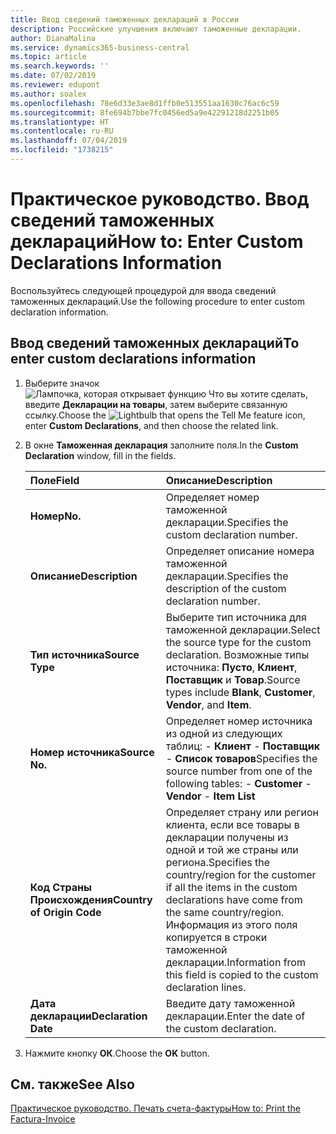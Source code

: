 ```yaml
---
title: Ввод сведений таможенных деклараций в России
description: Российские улучшения включают таможенные декларации.
author: DianaMalina
ms.service: dynamics365-business-central
ms.topic: article
ms.search.keywords: ''
ms.date: 07/02/2019
ms.reviewer: edupont
ms.author: soalex
ms.openlocfilehash: 78e6d33e3ae8d1ffb0e513551aa1630c76ac6c59
ms.sourcegitcommit: 8fe694b7bbe7fc0456ed5a9e42291218d2251b05
ms.translationtype: HT
ms.contentlocale: ru-RU
ms.lasthandoff: 07/04/2019
ms.locfileid: "1738215"
---
```

# <a name="how-to-enter-custom-declarations-information"></a><span data-ttu-id="98819-103">Практическое руководство. Ввод сведений таможенных деклараций</span><span class="sxs-lookup"><span data-stu-id="98819-103">How to: Enter Custom Declarations Information</span></span>

<span data-ttu-id="98819-104">Воспользуйтесь следующей процедурой для ввода сведений таможенных деклараций.</span><span class="sxs-lookup"><span data-stu-id="98819-104">Use the following procedure to enter custom declaration information.</span></span>

## <a name="to-enter-custom-declarations-information"></a><span data-ttu-id="98819-105">Ввод сведений таможенных деклараций</span><span class="sxs-lookup"><span data-stu-id="98819-105">To enter custom declarations information</span></span>

1. <span data-ttu-id="98819-106">Выберите значок ![Лампочка, которая открывает функцию Что вы хотите сделать](../../media/ui-search/search_small.png "Что вы хотите сделать"), введите **Декларации на товары**, затем выберите связанную ссылку.</span><span class="sxs-lookup"><span data-stu-id="98819-106">Choose the ![Lightbulb that opens the Tell Me feature](../../media/ui-search/search_small.png "Tell me what you want to do") icon, enter **Custom Declarations**, and then choose the related link.</span></span>

2. <span data-ttu-id="98819-107">В окне **Таможенная декларация** заполните поля.</span><span class="sxs-lookup"><span data-stu-id="98819-107">In the **Custom Declaration** window, fill in the fields.</span></span>

   | <span data-ttu-id="98819-108">Поле</span><span class="sxs-lookup"><span data-stu-id="98819-108">Field</span></span>                      | <span data-ttu-id="98819-109">Описание</span><span class="sxs-lookup"><span data-stu-id="98819-109">Description</span></span>                                                  |
   | :------------------------- | :----------------------------------------------------------- |
   | <span data-ttu-id="98819-110">**Номер**</span><span class="sxs-lookup"><span data-stu-id="98819-110">**No.**</span></span>                    | <span data-ttu-id="98819-111">Определяет номер таможенной декларации.</span><span class="sxs-lookup"><span data-stu-id="98819-111">Specifies the custom declaration number.</span></span>                     |
   | <span data-ttu-id="98819-112">**Описание**</span><span class="sxs-lookup"><span data-stu-id="98819-112">**Description**</span></span>            | <span data-ttu-id="98819-113">Определяет описание номера таможенной декларации.</span><span class="sxs-lookup"><span data-stu-id="98819-113">Specifies the description of the custom declaration number.</span></span>  |
   | <span data-ttu-id="98819-114">**Тип источника**</span><span class="sxs-lookup"><span data-stu-id="98819-114">**Source Type**</span></span>            | <span data-ttu-id="98819-115">Выберите тип источника для таможенной декларации.</span><span class="sxs-lookup"><span data-stu-id="98819-115">Select the source type for the custom declaration.</span></span> <span data-ttu-id="98819-116">Возможные типы источника: **Пусто**, **Клиент**, **Поставщик** и **Товар**.</span><span class="sxs-lookup"><span data-stu-id="98819-116">Source types include **Blank**, **Customer**, **Vendor**, and **Item**.</span></span> |
   | <span data-ttu-id="98819-117">**Номер источника**</span><span class="sxs-lookup"><span data-stu-id="98819-117">**Source No.**</span></span>             | <span data-ttu-id="98819-118">Определяет номер источника из одной из следующих таблиц:   -   **Клиент** -   **Поставщик** -   **Список товаров**</span><span class="sxs-lookup"><span data-stu-id="98819-118">Specifies the source number from one of the following tables:   -   **Customer** -   **Vendor** -   **Item List**</span></span> |
   | <span data-ttu-id="98819-119">**Код Страны Происхождения**</span><span class="sxs-lookup"><span data-stu-id="98819-119">**Country of Origin Code**</span></span> | <span data-ttu-id="98819-120">Определяет страну или регион клиента, если все товары в декларации получены из одной и той же страны или региона.</span><span class="sxs-lookup"><span data-stu-id="98819-120">Specifies the country/region for the customer if all the items in the custom declarations have come from the same country/region.</span></span> <span data-ttu-id="98819-121">Информация из этого поля копируется в строки таможенной декларации.</span><span class="sxs-lookup"><span data-stu-id="98819-121">Information from this field is copied to the custom declaration lines.</span></span> |
   | <span data-ttu-id="98819-122">**Дата декларации**</span><span class="sxs-lookup"><span data-stu-id="98819-122">**Declaration Date**</span></span>       | <span data-ttu-id="98819-123">Введите дату таможенной декларации.</span><span class="sxs-lookup"><span data-stu-id="98819-123">Enter the date of the custom declaration.</span></span>                    |

3. <span data-ttu-id="98819-124">Нажмите кнопку **ОК**.</span><span class="sxs-lookup"><span data-stu-id="98819-124">Choose the **OK** button.</span></span>

## <a name="see-also"></a><span data-ttu-id="98819-125">См. также</span><span class="sxs-lookup"><span data-stu-id="98819-125">See Also</span></span>

[<span data-ttu-id="98819-126">Практическое руководство. Печать счета-фактуры</span><span class="sxs-lookup"><span data-stu-id="98819-126">How to: Print the Factura-Invoice</span></span>](How-to-Print-the-Factura-Invoice.md)  
